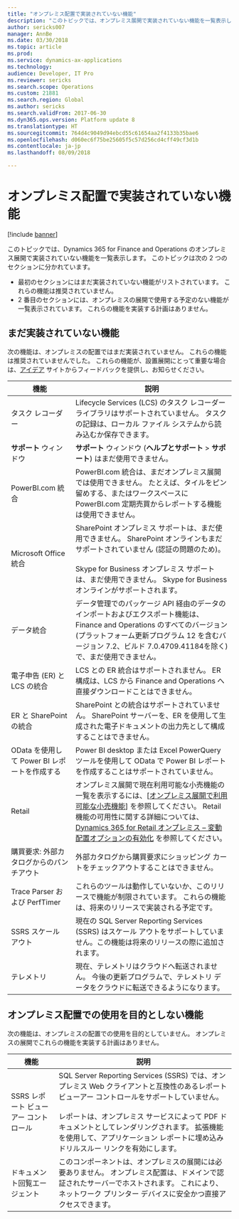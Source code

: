 ```yaml
---
title: "オンプレミス配置で実装されていない機能"
description: "このトピックでは、オンプレミス展開で実装されていない機能を一覧表示します。"
author: sericks007
manager: AnnBe
ms.date: 03/30/2018
ms.topic: article
ms.prod: 
ms.service: dynamics-ax-applications
ms.technology: 
audience: Developer, IT Pro
ms.reviewer: sericks
ms.search.scope: Operations
ms.custom: 21881
ms.search.region: Global
ms.author: sericks
ms.search.validFrom: 2017-06-30
ms.dyn365.ops.version: Platform update 8
ms.translationtype: HT
ms.sourcegitcommit: 764d4c9049d94ebcd55c61654aa2f4133b35bae6
ms.openlocfilehash: d060ec6f75be25605f5c57d256cd4cff49cf3d1b
ms.contentlocale: ja-jp
ms.lasthandoff: 08/09/2018

---
```


# <a name="features-that-arent-implemented-in-on-premises-deployments"></a>オンプレミス配置で実装されていない機能

[!include [banner](../includes/banner.md)]

このトピックでは、Dynamics 365 for Finance and Operations のオンプレミス展開で実装されていない機能を一覧表示します。 このトピックは次の 2 つのセクションに分かれています。
- 最初のセクションにはまだ実装されていない機能がリストされています。 これらの機能は推奨されていません。
- 2 番目のセクションには、オンプレミスの展開で使用する予定のない機能が一覧表示されています。 これらの機能を実装する計画はありません。

## <a name="features-not-yet-implemented"></a>まだ実装されていない機能
次の機能は、オンプレミスの配置ではまだ実装されていません。 これらの機能は推奨されていませんでした。 これらの機能が、設置展開にとって重要な場合は、[アイデア](https://experience.dynamics.com/ideas/) サイトからフィードバックを提供し、お知らせください。

| **機能**                                                      | **説明**                                                                                                                                                                          |
|------------------------------------------------------------------|------------------------------------------------------------------------------------------------------------------------------------------------------------------------------------------|
| タスク レコーダー                                                    | Lifecycle Services (LCS) のタスク レコーダー ライブラリはサポートされていません。 タスクの記録は、ローカル ファイル システムから読み込むか保存できます。                                                                  |
| **サポート** ウィンドウ                                                         | **サポート** ウィンドウ (**ヘルプとサポート** > **サポート**) はまだ使用できません。                                                                                                                                                   |
| PowerBI.com 統合                                          | PowerBI.com 統合は、まだオンプレミス展開では使用できません。 たとえば、タイルをピン留めする、またはワークスペースに PowerBI.com 定期売買からレポートする機能は使用できません。 |
| Microsoft Office 統合                                             | SharePoint オンプレミス サポートは、まだ使用できません。 SharePoint オンラインもまだサポートされていません (認証の問題のため)。<br><br>Skype for Business オンプレミス サポートは、まだ使用できません。 Skype for Business オンラインがサポートされます。  |
| データ統合 | データ管理でのパッケージ API 経由のデータのインポートおよびエクスポート機能は、Finance and Operations のすべてのバージョン (プラットフォーム更新プログラム 12 を含むバージョン 7.2、ビルド 7.0.4709.41184を除く) で、まだ使用できません。 | 
| 電子申告 (ER) と LCS の統合                   | LCS との ER 統合はサポートされません。 ER 構成は、LCS から Finance and Operations へ直接ダウンロードことはできません。                                   |
| ER と SharePoint の統合            | SharePoint との統合はサポートされていません。 SharePoint サーバーを、ER を使用して生成された電子ドキュメントの出力先として構成することはできません。                           |
| OData を使用して Power BI レポートを作成する                              | Power BI desktop または Excel PowerQuery ツールを使用して OData で Power BI レポートを作成することはサポートされていません。                                                                                  |
|Retail| オンプレミス展開で現在利用可能な小売機能の一覧を表示するには、[[オンプレミス展開で利用可能な小売機能](../../retail/retail-onprem.md)] を参照してください。 Retail 機能の可用性に関する詳細については、[Dynamics 365 for Retail オンプレミス – 変動配置オプションの有効化](https://community.dynamics.com/enterprise/b/365forretail/archive/2017/12/15/dynamics-365-for-retail-on-premises-enabling-flexible-deployment-options) を参照してください。
|購買要求: 外部カタログからのパンチアウト |外部カタログから購買要求にショッピング カートをチェックアウトすることはできません。 |
|Trace Parser および PerfTimer |これらのツールは動作していないか、このリリースで機能が制限されています。 これらの機能は、将来のリリースで実装される予定です。 |
|SSRS スケール アウト  |現在の SQL Server Reporting Services (SSRS) はスケール アウトをサポートしていません。この機能は将来のリリースの際に追加されます。 |
|テレメトリ  |現在、テレメトリはクラウドへ転送されません。 今後の更新プログラムで、テレメトリ データをクラウドに転送できるようになります。 |

## <a name="features-not-intended-for-use-in-on-premises-deployments"></a>オンプレミス配置での使用を目的としない機能
次の機能は、オンプレミスの配置での使用を目的としていません。 オンプレミスの展開でこれらの機能を実装する計画はありません。

| **機能**                                                      | **説明**                                                                                                                                                                          |
|----------------------------------|-------------------------------------------------|
| SSRS レポート ビューアー コントロール       |SQL Server Reporting Services (SSRS) では、オンプレミス Web クライアントと互換性のあるレポート ビューアー コントロールをサポートしていません。<br><br>レポートは、オンプレミス サービスによって PDF ドキュメントとしてレンダリングされます。 拡張機能を使用して、アプリケーション レポートに埋め込みドリルスルー リンクを有効にします。|
| ドキュメント回覧エージェント           |このコンポーネントは、オンプレミスの展開には必要ありません。  オンプレミス配置は、ドメインで認証されたサーバーでホストされます。 これにより、ネットワーク プリンター デバイスに安全かつ直接アクセスできます。



